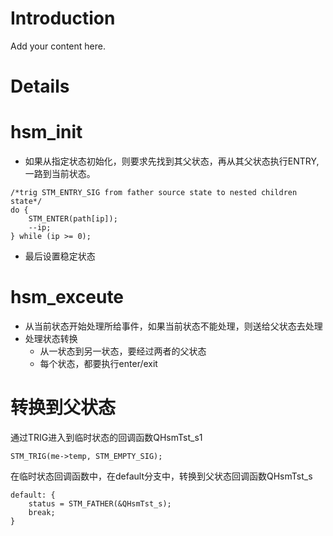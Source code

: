 # Introduction #

Add your content here.


# Details #
# hsm\_init #
  * 如果从指定状态初始化，则要求先找到其父状态，再从其父状态执行ENTRY,一路到当前状态。
```
/*trig STM_ENTRY_SIG from father source state to nested children state*/
do {        
	STM_ENTER(path[ip]);                         
	--ip;
} while (ip >= 0);
```
  * 最后设置稳定状态
# hsm\_exceute #
  * 从当前状态开始处理所给事件，如果当前状态不能处理，则送给父状态去处理
  * 处理状态转换
    * 从一状态到另一状态，要经过两者的父状态
    * 每个状态，都要执行enter/exit
# 转换到父状态 #

通过TRIG进入到临时状态的回调函数QHsmTst\_s1
```
STM_TRIG(me->temp, STM_EMPTY_SIG);
```
在临时状态回调函数中，在default分支中，转换到父状态回调函数QHsmTst\_s
```
default: {
    status = STM_FATHER(&QHsmTst_s);
    break;
}
```